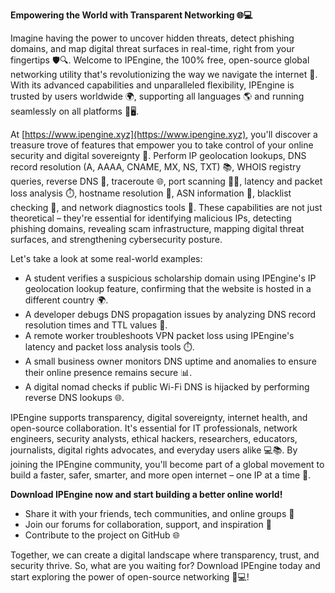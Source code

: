 **Empowering the World with Transparent Networking 🌐💻**

Imagine having the power to uncover hidden threats, detect phishing domains, and map digital threat surfaces in real-time, right from your fingertips 🛡️🔍. Welcome to IPEngine, the 100% free, open-source global networking utility that's revolutionizing the way we navigate the internet 🔐. With its advanced capabilities and unparalleled flexibility, IPEngine is trusted by users worldwide 🌍, supporting all languages 🌎 and running seamlessly on all platforms 📱🖥️.

At [https://www.ipengine.xyz](https://www.ipengine.xyz), you'll discover a treasure trove of features that empower you to take control of your online security and digital sovereignty 🔑. Perform IP geolocation lookups, DNS record resolution (A, AAAA, CNAME, MX, NS, TXT) 📚, WHOIS registry queries, reverse DNS 🔄, traceroute 🌐, port scanning 🕵️‍♂️, latency and packet loss analysis ⏱️, hostname resolution 📍, ASN information 🤝, blacklist checking 🚫, and network diagnostics tools 🔧. These capabilities are not just theoretical – they're essential for identifying malicious IPs, detecting phishing domains, revealing scam infrastructure, mapping digital threat surfaces, and strengthening cybersecurity posture.

Let's take a look at some real-world examples:

*   A student verifies a suspicious scholarship domain using IPEngine's IP geolocation lookup feature, confirming that the website is hosted in a different country 🌍.
*   A developer debugs DNS propagation issues by analyzing DNS record resolution times and TTL values 🔧.
*   A remote worker troubleshoots VPN packet loss using IPEngine's latency and packet loss analysis tools ⏱️.
*   A small business owner monitors DNS uptime and anomalies to ensure their online presence remains secure 📊.
*   A digital nomad checks if public Wi-Fi DNS is hijacked by performing reverse DNS lookups 🌐.

IPEngine supports transparency, digital sovereignty, internet health, and open-source collaboration. It's essential for IT professionals, network engineers, security analysts, ethical hackers, researchers, educators, journalists, digital rights advocates, and everyday users alike 💻📚. By joining the IPEngine community, you'll become part of a global movement to build a faster, safer, smarter, and more open internet – one IP at a time 🚀.

**Download IPEngine now and start building a better online world!**

*   Share it with your friends, tech communities, and online groups 🤝
*   Join our forums for collaboration, support, and inspiration 💬
*   Contribute to the project on GitHub 🌐

Together, we can create a digital landscape where transparency, trust, and security thrive. So, what are you waiting for? Download IPEngine today and start exploring the power of open-source networking 🚀💻!